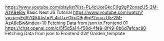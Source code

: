 https://www.youtube.com/playlist?list=PL4cUxeGkcC9g9gP2onazU5-2M-AzA8eBw Basic Next JS Tutorial 
https://www.youtube.com/watch?v=zueyEdRZQlk&list=PL4cUxeGkcC9g9gP2onazU5-2M-AzA8eBw&index=10 Fetching Data from json to Frontend 01
https://chat.openai.com/c/5f5d5a14-f58d-4fe9-8f49-8b6d7efcac90 Fetching Data from json to Frontend 02#   G a r d e n _ t e m p l a t e  
 